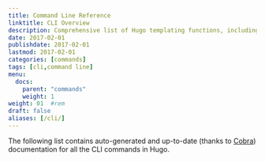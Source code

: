 ```yaml
---
title: Command Line Reference
linktitle: CLI Overview
description: Comprehensive list of Hugo templating functions, including basic and advanced usage examples.
date: 2017-02-01
publishdate: 2017-02-01
lastmod: 2017-02-01
categories: [commands]
tags: [cli,command line]
menu:
  docs:
    parent: "commands"
    weight: 1
weight: 01	#rem
draft: false
aliases: [/cli/]
---
```


The following list contains auto-generated and up-to-date (thanks to [Cobra][]) documentation for all the CLI commands in Hugo.


[Cobra]: https://github.com/spf13/cobra
